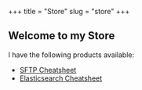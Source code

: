 +++
title = "Store"
slug = "store"
+++

## Welcome to my Store

I have the following products available:

* [SFTP Cheatsheet](store/sftp-cheatsheet)
* [Elasticsearch Cheatsheet](store/elasticsearch-cheatsheet)
